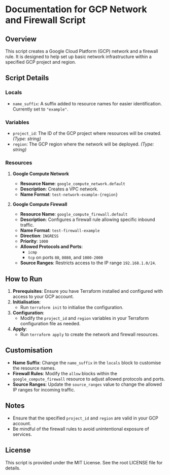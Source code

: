 # Documentation for GCP Network and Firewall Script

## Overview
This script creates a Google Cloud Platform (GCP) network and a firewall rule. It is designed to help set up basic network infrastructure within a specified GCP project and region.

## Script Details

### Locals
- `name_suffix`: A suffix added to resource names for easier identification. Currently set to `"example"`.

### Variables
- `project_id`: The ID of the GCP project where resources will be created. *(Type: string)*
- `region`: The GCP region where the network will be deployed. *(Type: string)*

### Resources
1. **Google Compute Network**
   - **Resource Name**: `google_compute_network.default`
   - **Description**: Creates a VPC network.
   - **Name Format**: `test-network-example-{region}`

2. **Google Compute Firewall**
   - **Resource Name**: `google_compute_firewall.default`
   - **Description**: Configures a firewall rule allowing specific inbound traffic.
   - **Name Format**: `test-firewall-example`
   - **Direction**: `INGRESS`
   - **Priority**: `1000`
   - **Allowed Protocols and Ports**:
     - `icmp`
     - `tcp` on ports `80`, `8080`, and `1000-2000`
   - **Source Ranges**: Restricts access to the IP range `192.168.1.0/24`.

## How to Run
1. **Prerequisites**: Ensure you have Terraform installed and configured with access to your GCP account.
2. **Initialisation**:
   - Run `terraform init` to initialise the configuration.
3. **Configuration**:
   - Modify the `project_id` and `region` variables in your Terraform configuration file as needed.
4. **Apply**:
   - Run `terraform apply` to create the network and firewall resources.

## Customisation
- **Name Suffix**: Change the `name_suffix` in the `locals` block to customise the resource names.
- **Firewall Rules**: Modify the `allow` blocks within the `google_compute_firewall` resource to adjust allowed protocols and ports.
- **Source Ranges**: Update the `source_ranges` value to change the allowed IP ranges for incoming traffic.

## Notes
- Ensure that the specified `project_id` and `region` are valid in your GCP account.
- Be mindful of the firewall rules to avoid unintentional exposure of services. 

## License
This script is provided under the MIT License. See the root LICENSE file for details.
